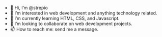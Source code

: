 - 👋 Hi, I’m @strepio
- 👀 I’m interested in web development and anything technology related.
- 🌱 I’m currently learning HTML, CSS, and Javascript.
- 💞️ I’m looking to collaborate on web development projects.
- 📫 How to reach me: send me a message.

<!---
strepio/strepio is a ✨ special ✨ repository because its `README.md` (this file) appears on your GitHub profile.
You can click the Preview link to take a look at your changes.
--->
